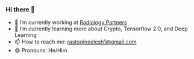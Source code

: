 ### Hi there 👋

- 🔭 I’m currently working at [Radiology Partners](www.radparterns.com)
- 🌱 I’m currently learning more about Crypto, Tensorflow 2.0, and Deep Learning
- 📫 How to reach me: rastogineelesh1@gmail.com
- 😄 Pronouns: He/Him
